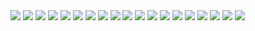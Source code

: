 <img src="https://i.ibb.co/QXDzP4Y/jujutsu-kaisen-220-1.jpg">
<img src="https://i.ibb.co/cDsh3kz/jujutsu-kaisen-220-2.jpg">
<img src="https://i.ibb.co/546jtPC/jujutsu-kaisen-220-3.jpg">
<img src="https://i.ibb.co/z25Ptwv/jujutsu-kaisen-220-4.jpg">
<img src="https://i.ibb.co/C2hSf8L/jujutsu-kaisen-220-5.jpg">
<img src="https://i.ibb.co/6Wqkm8T/jujutsu-kaisen-220-6.jpg">
<img src="https://i.ibb.co/5MgdB3n/jujutsu-kaisen-220-7.jpg">
<img src="https://i.ibb.co/MDyNpjw/jujutsu-kaisen-220-8.jpg">
<img src="https://i.ibb.co/X3RtCzx/jujutsu-kaisen-220-9.jpg">
<img src="https://i.ibb.co/ZV6jC5T/jujutsu-kaisen-220-10.jpg">
<img src="https://i.ibb.co/tYmMF8T/jujutsu-kaisen-220-11.jpg">
<img src="https://i.ibb.co/pRkBCPh/jujutsu-kaisen-220-12.jpg">
<img src="https://i.ibb.co/82mftTd/jujutsu-kaisen-220-13.jpg">
<img src="https://i.ibb.co/zZQmcHr/jujutsu-kaisen-220-14.jpg">
<img src="https://i.ibb.co/MhyPSZX/jujutsu-kaisen-220-15.jpg">
<img src="https://i.ibb.co/1qzwC0f/jujutsu-kaisen-220-16.jpg">
<img src="https://i.ibb.co/DQF07BX/jujutsu-kaisen-220-17.jpg">
<img src="https://i.ibb.co/HK8Prwj/jujutsu-kaisen-220-18.jpg">
<img src="https://i.ibb.co/zGP9Dg9/jujutsu-kaisen-220-19.jpg">
